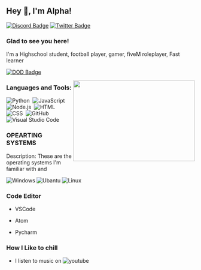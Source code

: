 ## Hey 👋, I'm Alpha!


[![Discord Badge](https://img.shields.io/badge/-Discord-0e76a8?style=flat-square&logo=Discord&logoColor=white)]()
[![Twitter Badge](https://img.shields.io/badge/-Twitter-00acee?style=flat-square&logo=Twitter&logoColor=white)]()

### Glad to see you here!

I'm a Highschool student, football player, gamer, fiveM roleplayer, Fast learner 


[![DOD Badge](https://img.shields.io/badge/TEAM-DEVING%20ON%20DISCORD-17a6ec?style=for-the-badge)](https://github.com/devingondiscord)

<img align="right" height="215" width="325" alt="" src="https://cdn.dribbble.com/users/416610/screenshots/4801105/coding_desk_flat_vector_ui_ux_design_illustration_motion_animation_gif2.gif" />


### Languages and Tools:

![Python](https://img.shields.io/badge/-Python-333333?style=flat&logo=python)&nbsp;
![JavaScript](https://img.shields.io/badge/-JavaScript-333333?style=flat&logo=javascript)&nbsp;
![Node.js](https://img.shields.io/badge/-Node.js-333333?style=flat&logo=node.js)&nbsp;
![HTML](https://img.shields.io/badge/-HTML-333333?style=flat&logo=HTML5)&nbsp;
![CSS](https://img.shields.io/badge/-CSS-333333?style=flat&logo=CSS3&logoColor=1572B6)&nbsp;
![GitHub](https://img.shields.io/badge/-GitHub-333333?style=flat&logo=github)&nbsp;
![Visual Studio Code](https://img.shields.io/badge/-Visual%20Studio%20Code-333333?style=flat&logo=visual-studio-code&logoColor=007ACC)&nbsp;

### OPEARTING SYSTEMS
Description: These are the operating systems I'm familiar with and 

![Windows](https://img.shields.io/badge/Windows-0078D6?style=for-the-badge&logo=windows&logoColor=white)
![Ubantu](https://img.shields.io/badge/Ubuntu-E95420?style=for-the-badge&logo=ubuntu&logoColor=white)
![Linux](https://img.shields.io/badge/Arch_Linux-1793D1?style=for-the-badge&logo=arch-linux&logoColor=white)

### Code Editor
- VSCode

- Atom

- Pycharm

### How I Like to chill

- I listen to music on ![youtube](https://img.shields.io/badge/YouTube_Music-FF0000?style=for-the-badge&logo=youtube-music&logoColor=white)

